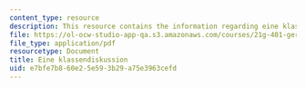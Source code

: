 ```yaml
---
content_type: resource
description: This resource contains the information regarding eine klassendiskussion.
file: https://ol-ocw-studio-app-qa.s3.amazonaws.com/courses/21g-401-german-i-fall-2008/e7bfe7b860e25e593b29a75e3963cefd_MIT21G_401F08_klass.pdf
file_type: application/pdf
resourcetype: Document
title: Eine klassendiskussion
uid: e7bfe7b8-60e2-5e59-3b29-a75e3963cefd
---
```

